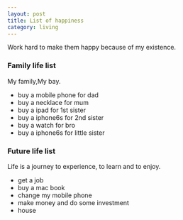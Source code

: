 ```yaml
---
layout: post
title: List of happiness
category: living
---
```


Work hard to make them happy because of my existence.

### Family life list

My family,My bay.

* buy a mobile phone for dad
* buy a necklace for mum
* buy a ipad for 1st sister 
* buy a iphone6s for 2nd sister
* buy a watch for bro
* buy a iphone6s for little sister

### Future life list

Life is a journey to experience, to learn and to enjoy.

* get a job
* buy a mac book
* change my mobile phone
* make money and do some investment
* house
